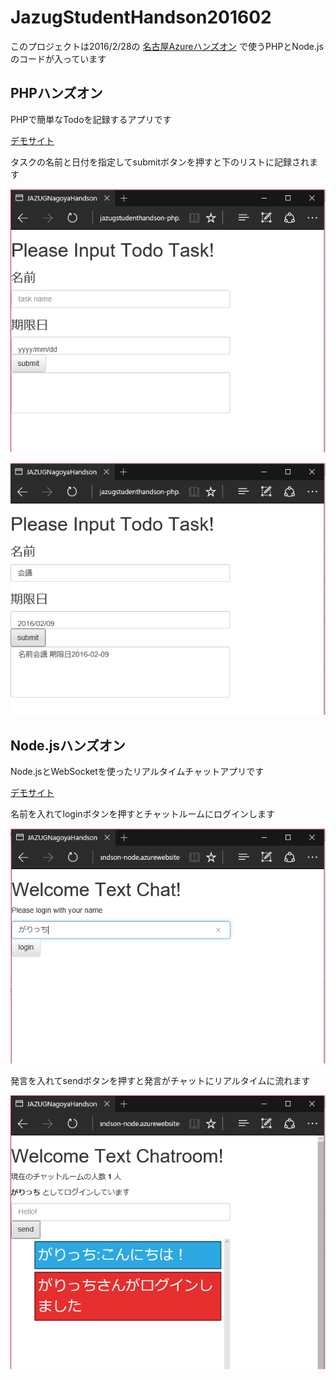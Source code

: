 # JazugStudentHandson201602
このプロジェクトは2016/2/28の
[名古屋Azureハンズオン](https://jazug-student.doorkeeper.jp/events/38201)
で使うPHPとNode.jsのコードが入っています
## PHPハンズオン
PHPで簡単なTodoを記録するアプリです

[デモサイト](http://jazugstudenthandson-php.azurewebsites.net/)

タスクの名前と日付を指定してsubmitボタンを押すと下のリストに記録されます

![demo-1](img/php-demo-1.png)

![demo-2](img/php-demo-2.png)

## Node.jsハンズオン
Node.jsとWebSocketを使ったリアルタイムチャットアプリです

[デモサイト](http://jazugstudenthandson-php.azurewebsites.net/)

名前を入れてloginボタンを押すとチャットルームにログインします

![demo-1](img/node-demo-1.png)

発言を入れてsendボタンを押すと発言がチャットにリアルタイムに流れます

![demo-1](img/node-demo-2.png)